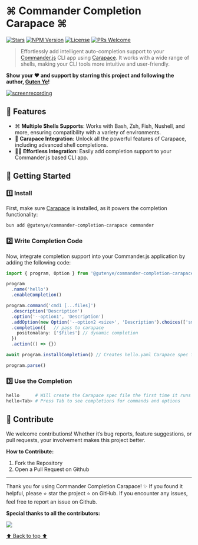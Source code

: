 # ⌘ Commander Completion Carapace ⌘

[![Stars](https://img.shields.io/github/stars/gutenye/commander-completion-carapace?style=social)](https://github.com/gutenye/commander-completion-carapace) [![NPM Version](https://img.shields.io/npm/v/@gutenye/commander-completion-carapace)](https://www.npmjs.com/package/@gutenye/commander-completion-carapace) [![License](https://img.shields.io/github/license/gutenye/commander-completion-carapace?color=blue)](https://github.com/gutenye/commander-completion-carapace/blob/main/LICENSE) [![PRs Welcome](https://img.shields.io/badge/PRs-welcome-blue)](https://github.com/gutenye/commander-completion-carapace#-contribute)

> Effortlessly add intelligent auto-completion support to your [Commander.js](https://github.com/tj/commander.js) CLI app using [Carapace](https://github.com/carapace-sh/carapace-bin).
> It works with a wide range of shells, making your CLI tools more intuitive and user-friendly.

**Show your ❤️ and support by starring this project and following the author, [Guten Ye](https://github.com/gutenye)!**

<a target="_blank" href="https://asciinema.org/a/GyJv0xAaZqGp9k1TFNcnaiB9y">![screenrecording](https://asciinema.org/a/GyJv0xAaZqGp9k1TFNcnaiB9y.svg)</a>

## 🌟 Features

- ⌘ **Multiple Shells Supports**: Works with Bash, Zsh, Fish, Nushell, and more, ensuring compatibility with a variety of environments.
- 🔗 **Carapace Integration**: Unlock all the powerful features of Carapace, including advanced shell completions.
- 🧑‍💻 **Effortless Integration**: Easily add completion support to your Commander.js based CLI app.

## 🚀 Getting Started

### 1️⃣ Install 

First, make sure [Carapace](https://github.com/carapace-sh/carapace-bin) is installed, as it powers the completion functionality:

```sh
bun add @gutenye/commander-completion-carapace commander
```

### 2️⃣ Write Completion Code

Now, integrate completion support into your Commander.js application by adding the following code:

```ts
import { program, Option } from '@gutenye/commander-completion-carapace'

program
  .name('hello')
  .enableCompletion()

program.command('cmd1 [...files]')
  .description('Description')
  .option('--option1', 'Description')
  .addOption(new Option('--option2 <size>', 'Description').choices(['small', 'medium']))
  .completion({   // pass to carapace 
    positonalany: ['$files'] // dynamic completion
  })
  .action(() => {})

await program.installCompletion() // Creates hello.yaml Carapace spec file

program.parse()
```

### 3️⃣ Use the Completion

```sh
hello      # Will create the Carapace spec file the first time it runs
hello<Tab> # Press Tab to see completions for commands and options
```

## 🤝 Contribute

We welcome contributions! Whether it’s bug reports, feature suggestions, or pull requests, your involvement makes this project better.

**How to Contribute:**

1. Fork the Repository
2. Open a Pull Request on Github

---

Thank you for using Commander Completion Carapace! ✨ If you found it helpful, please ⭐️ star the project ️️⭐ on GitHub. If you encounter any issues, feel free to report an issue on Github.

**Special thanks to all the contributors:**

[![](https://contrib.rocks/image?repo=gutenye/commander-completion-carapace)](https://github.com/gutenye/commander-completion-carapace/graphs/contributors)

[⬆ Back to top ⬆](#readme)